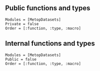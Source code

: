 
## Public functions and types

```@autodocs
Modules = [MetopDatasets]
Private = false
Order = [:function, :type, :macro]
```


## Internal functions and types
```@autodocs
Modules = [MetopDatasets]
Public = false
Order = [:function, :type, :macro]
```